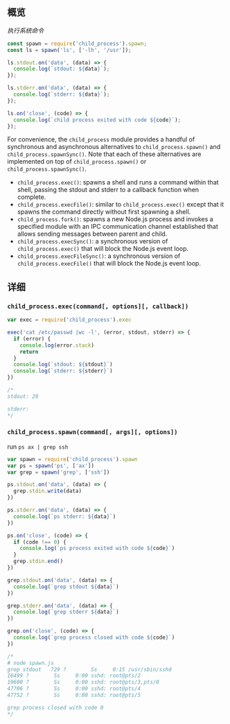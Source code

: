 

## 概览

*执行系统命令*

```js
const spawn = require('child_process').spawn;
const ls = spawn('ls', ['-lh', '/usr']);

ls.stdout.on('data', (data) => {
  console.log(`stdout: ${data}`);
});

ls.stderr.on('data', (data) => {
  console.log(`stderr: ${data}`);
});

ls.on('close', (code) => {
  console.log(`child process exited with code ${code}`);
});
```

For convenience, the `child_process` module provides a handful of synchronous and asynchronous alternatives to `child_process.spawn()` and `child_process.spawnSync()`. Note that each of these alternatives are implemented on top of `child_process.spawn()` or `child_process.spawnSync()`.

- `child_process.exec()`: spawns a shell and runs a command within that shell, passing the stdout and stderr to a callback function when complete.
- `child_process.execFile()`: similar to `child_process.exec()` except that it spawns the command directly without first spawning a shell.
- `child_process.fork()`: spawns a new Node.js process and invokes a specified module with an IPC communication channel established that allows sending messages between parent and child.
- `child_process.execSync()`: a synchronous version of `child_process.exec()` that will block the Node.js event loop.
- `child_process.execFileSync()`: a synchronous version of `child_process.execFile()` that will block the Node.js event loop.

## 详细


### `child_process.exec(command[, options][, callback])`


```js
var exec = require('child_process').exec

exec('cat /etc/passwd |wc -l', (error, stdout, stderr) => {
  if (error) {
    console.log(error.stack)
    return
  }
  console.log(`stdout: ${stdout}`)
  console.log(`stderr: ${stderr}`)
})

/*
stdout: 29

stderr:
*/
```

### `child_process.spawn(command[, args][, options])`

run `ps ax | grep ssh`

```js
var spawn = require('child_process').spawn
var ps = spawn('ps', ['ax'])
var grep = spawn('grep', ['ssh'])

ps.stdout.on('data', (data) => {
  grep.stdin.write(data)
})

ps.stderr.on('data', (data) => {
  console.log(`ps stderr: ${data}`)
})

ps.on('close', (code) => {
  if (code !== 0) {
    console.log(`ps process exited with code ${code}`)
  }
  grep.stdin.end()
})

grep.stdout.on('data', (data) => {
  console.log(`grep stdout ${data}`)
})

grep.stderr.on('data', (data) => {
  console.log(`grep stderr ${data}`)
})

grep.on('close', (code) => {
  console.log(`grep process closed with code ${code}`)
})

/*
# node spawn.js 
grep stdout   729 ?        Ss     0:15 /usr/sbin/sshd
16499 ?        Ss     0:00 sshd: root@pts/2
19600 ?        Ss     0:00 sshd: root@pts/3,pts/0
47706 ?        Ss     0:00 sshd: root@pts/4
47752 ?        Ss     0:00 sshd: root@pts/5

grep process closed with code 0
*/
```